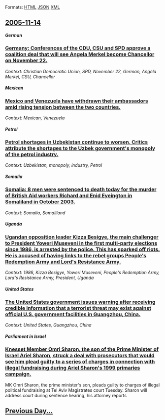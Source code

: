 
Formats: [HTML](2005/11/14/index.html)  [JSON](2005/11/14/index.json)  [XML](2005/11/14/index.xml)  

## [2005-11-14](/news/2005/11/14/index.md)

##### German
### [ Germany: Conferences of the CDU, CSU and SPD approve a coalition deal that will see Angela Merkel become Chancellor on November 22. ](/news/2005/11/14/germany-conferences-of-the-cdu-csu-and-spd-approve-a-coalition-deal-that-will-see-angela-merkel-become-chancellor-on-november-22.md)
_Context: Christian Democratic Union, SPD, November 22, German, Angela Merkel, CSU, Chancellor_

##### Mexican
### [ Mexico and Venezuela have withdrawn their ambassadors amid rising tension between the two countries. ](/news/2005/11/14/mexico-and-venezuela-have-withdrawn-their-ambassadors-amid-rising-tension-between-the-two-countries.md)
_Context: Mexican, Venezuela_

##### Petrol
### [ Petrol shortages in Uzbekistan continue to worsen. Critics attribute the shortages to the Uzbek government's monopoly of the petrol industry. ](/news/2005/11/14/petrol-shortages-in-uzbekistan-continue-to-worsen-critics-attribute-the-shortages-to-the-uzbek-government-s-monopoly-of-the-petrol-industr.md)
_Context: Uzbekistan, monopoly, industry, Petrol_

##### Somalia
### [ Somalia: 8 men were sentenced to death today for the murder of British Aid workers Richard and Enid Eyeington in Somaliland in October 2003. ](/news/2005/11/14/somalia-8-men-were-sentenced-to-death-today-for-the-murder-of-british-aid-workers-richard-and-enid-eyeington-in-somaliland-in-october-2003.md)
_Context: Somalia, Somaliland_

##### Uganda
### [ Ugandan opposition leader Kizza Besigye, the main challenger to President Yoweri Museveni in the first multi-party elections since 1986, is arrested by the police. This has sparked off riots. He is accused of having links to the rebel groups People's Redemption Army and Lord's Resistance Army. ](/news/2005/11/14/ugandan-opposition-leader-kizza-besigye-the-main-challenger-to-president-yoweri-museveni-in-the-first-multi-party-elections-since-1986-is.md)
_Context: 1986, Kizza Besigye, Yoweri Museveni, People's Redemption Army, Lord's Resistance Army, President, Uganda_

##### United States
### [ The United States government issues warning after receiving credible information that a terrorist threat may exist against official U.S. government facilities in Guangzhou, China. ](/news/2005/11/14/the-united-states-government-issues-warning-after-receiving-credible-information-that-a-terrorist-threat-may-exist-against-official-u-s-go.md)
_Context: United States, Guangzhou, China_

##### Parliament in Israel
### [ Knesset Member Omri Sharon, the son of the Prime Minister of Israel Ariel Sharon, struck a deal with prosecutors that would see him plead guilty to a series of charges in connection with illegal fundraising during Ariel Sharon's 1999 primaries campaign. ](/news/2005/11/14/knesset-member-omri-sharon-the-son-of-the-prime-minister-of-israel-ariel-sharon-struck-a-deal-with-prosecutors-that-would-see-him-plead-g.md)
MK Omri Sharon, the prime minister&#39;s son, pleads guilty to charges of illegal political fundraising at Tel Aviv Magistrates court Tuesday. Sharon will address court during sentence hearing, his attorney reports 

## [Previous Day...](/news/2005/11/13/index.md)

